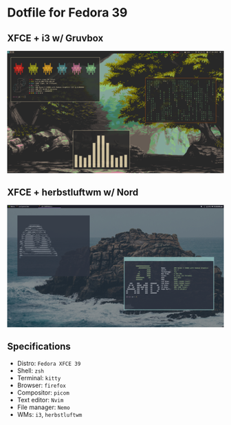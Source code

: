 # Dotfile for Fedora 39

## XFCE + i3 w/ Gruvbox
![Screenshot](./Screenshots/i3.png)

## XFCE + herbstluftwm w/ Nord
![Screenshot](./Screenshots/herbstluftwm.png)

## Specifications

- Distro: `Fedora XFCE 39`
- Shell: `zsh`
- Terminal: `kitty`
- Browser: `firefox`
- Compositor: `picom`
- Text editor: `Nvim`
- File manager: `Nemo`
- WMs: `i3`, `herbstluftwm`
